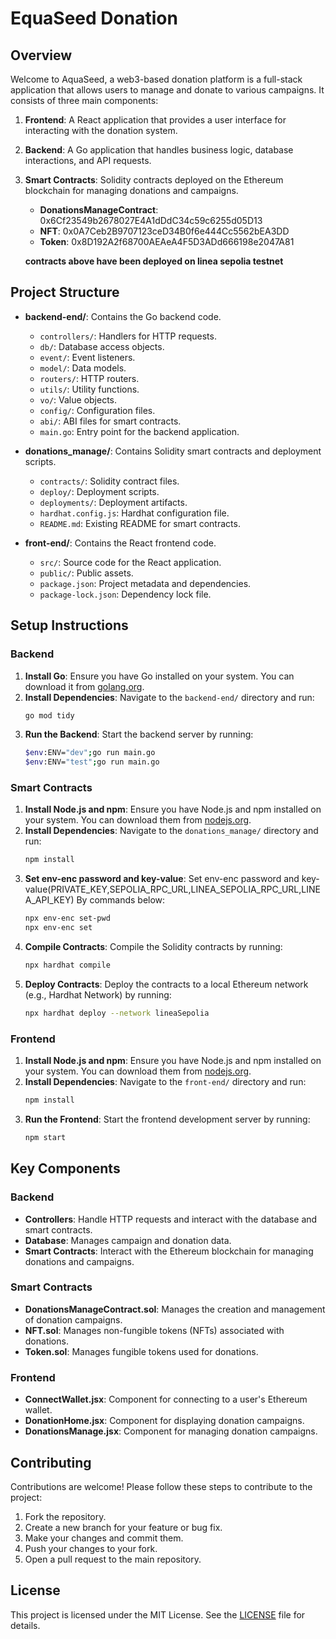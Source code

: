 # EquaSeed Donation

## Overview

Welcome to AquaSeed, a web3-based donation platform is a full-stack application that allows users to manage and donate to various campaigns. It consists of three main components:
1. **Frontend**: A React application that provides a user interface for interacting with the donation system.
2. **Backend**: A Go application that handles business logic, database interactions, and API requests.
3. **Smart Contracts**: Solidity contracts deployed on the Ethereum blockchain for managing donations and campaigns.

   - **DonationsManageContract**: 0x6Cf23549b2678027E4A1dDdC34c59c6255d05D13
   - **NFT**: 0x0A7Ceb2B9707123ceD34B0f6e444Cc5562bEA3DD
   - **Token**: 0x8D192A2f68700AEAeA4F5D3ADd666198e2047A81

    **contracts above have been deployed on linea sepolia testnet**

## Project Structure

- **backend-end/**: Contains the Go backend code.
  - `controllers/`: Handlers for HTTP requests.
  - `db/`: Database access objects.
  - `event/`: Event listeners.
  - `model/`: Data models.
  - `routers/`: HTTP routers.
  - `utils/`: Utility functions.
  - `vo/`: Value objects.
  - `config/`: Configuration files.
  - `abi/`: ABI files for smart contracts.
  - `main.go`: Entry point for the backend application.

- **donations_manage/**: Contains Solidity smart contracts and deployment scripts.
  - `contracts/`: Solidity contract files.
  - `deploy/`: Deployment scripts.
  - `deployments/`: Deployment artifacts.
  - `hardhat.config.js`: Hardhat configuration file.
  - `README.md`: Existing README for smart contracts.

- **front-end/**: Contains the React frontend code.
  - `src/`: Source code for the React application.
  - `public/`: Public assets.
  - `package.json`: Project metadata and dependencies.
  - `package-lock.json`: Dependency lock file.

## Setup Instructions

### Backend

1. **Install Go**: Ensure you have Go installed on your system. You can download it from [golang.org](https://golang.org/dl/).
2. **Install Dependencies**: Navigate to the `backend-end/` directory and run:
   ```sh
   go mod tidy
   ```
3. **Run the Backend**: Start the backend server by running:
   ```sh
   $env:ENV="dev";go run main.go
   $env:ENV="test";go run main.go
   ```

### Smart Contracts

1. **Install Node.js and npm**: Ensure you have Node.js and npm installed on your system. You can download them from [nodejs.org](https://nodejs.org/).
2. **Install Dependencies**: Navigate to the `donations_manage/` directory and run:
   ```sh
   npm install
   ```
3. **Set env-enc password and key-value**: Set env-enc password and key-value(PRIVATE_KEY,SEPOLIA_RPC_URL,LINEA_SEPOLIA_RPC_URL,LINEA_API_KEY) By commands below:
   ```sh
   npx env-enc set-pwd
   npx env-enc set
   ```
4. **Compile Contracts**: Compile the Solidity contracts by running:
   ```sh
   npx hardhat compile
   ```
5. **Deploy Contracts**: Deploy the contracts to a local Ethereum network (e.g., Hardhat Network) by running:
   ```sh
   npx hardhat deploy --network lineaSepolia
   ```

### Frontend

1. **Install Node.js and npm**: Ensure you have Node.js and npm installed on your system. You can download them from [nodejs.org](https://nodejs.org/).
2. **Install Dependencies**: Navigate to the `front-end/` directory and run:
   ```sh
   npm install
   ```
3. **Run the Frontend**: Start the frontend development server by running:
   ```sh
   npm start
   ```

## Key Components

### Backend

- **Controllers**: Handle HTTP requests and interact with the database and smart contracts.
- **Database**: Manages campaign and donation data.
- **Smart Contracts**: Interact with the Ethereum blockchain for managing donations and campaigns.

### Smart Contracts

- **DonationsManageContract.sol**: Manages the creation and management of donation campaigns.
- **NFT.sol**: Manages non-fungible tokens (NFTs) associated with donations.
- **Token.sol**: Manages fungible tokens used for donations.

### Frontend

- **ConnectWallet.jsx**: Component for connecting to a user's Ethereum wallet.
- **DonationHome.jsx**: Component for displaying donation campaigns.
- **DonationsManage.jsx**: Component for managing donation campaigns.

## Contributing

Contributions are welcome! Please follow these steps to contribute to the project:
1. Fork the repository.
2. Create a new branch for your feature or bug fix.
3. Make your changes and commit them.
4. Push your changes to your fork.
5. Open a pull request to the main repository.

## License

This project is licensed under the MIT License. See the [LICENSE](LICENSE) file for details.
